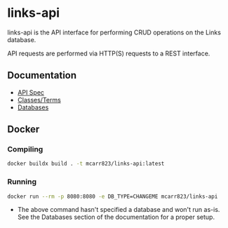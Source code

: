 # links-api

links-api is the API interface for performing CRUD operations on the Links database.

API requests are performed via HTTP(S) requests to a REST interface.

## Documentation

- [API Spec](doc/api/README.md)
- [Classes/Terms](doc/classes/README.md)
- [Databases](doc/databases/README.md)

## Docker

### Compiling

```Bash
docker buildx build . -t mcarr823/links-api:latest
```

### Running

```Bash
docker run --rm -p 8080:8080 -e DB_TYPE=CHANGEME mcarr823/links-api
```

* The above command hasn't specified a database and won't run as-is. See the Databases section of the documentation for a proper setup.
